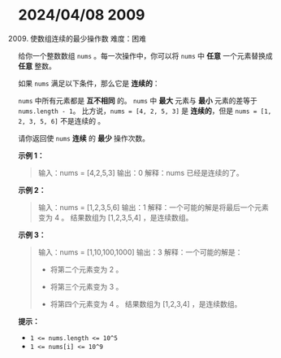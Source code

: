 
# 2024/04/08 2009
2009. 使数组连续的最少操作数
难度：困难

给你一个整数数组 `nums` 。每一次操作中，你可以将 `nums` 中 **任意** 一个元素替换成 **任意** 整数。

如果  `nums`  满足以下条件，那么它是 **连续的**：

`nums` 中所有元素都是 **互不相同** 的。
`nums` 中 **最大** 元素与 **最小** 元素的差等于 `nums.length - 1`。
比方说，`nums = [4, 2, 5, 3]` 是 **连续的**，但是 `nums = [1, 2, 3, 5, 6]` 不是连续的 。

请你返回使 `nums` **连续** 的 **最少** 操作次数。



**示例 1：**

> 输入：nums = [4,2,5,3]
> 输出：0
> 解释：nums 已经是连续的了。

**示例 2：**

> 输入：nums = [1,2,3,5,6]
> 输出：1
> 解释：一个可能的解是将最后一个元素变为 4 。
> 结果数组为 [1,2,3,5,4] ，是连续数组。

**示例 3：**

> 输入：nums = [1,10,100,1000]
> 输出：3
> 解释：一个可能的解是：
>
> - 将第二个元素变为 2 。
>
> - 将第三个元素变为 3 。
> - 将第四个元素变为 4 。
>   结果数组为 [1,2,3,4] ，是连续数组。
>

**提示：**

- `1 <= nums.length <= 10^5`
- `1 <= nums[i] <= 10^9`
        